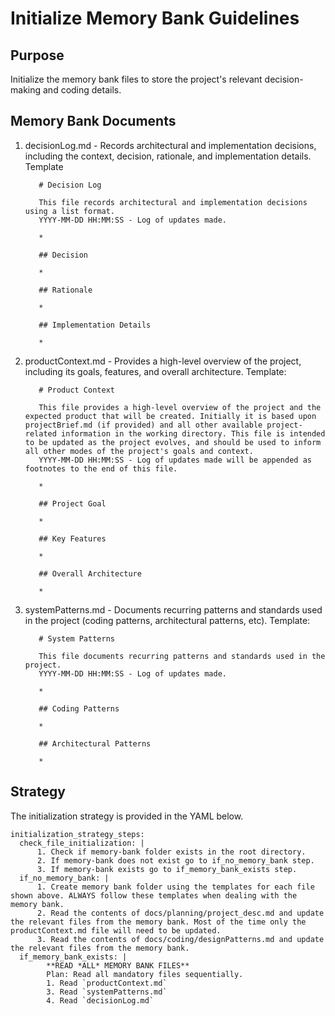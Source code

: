 # Initialize Memory Bank Guidelines

## Purpose

Initialize the memory bank files to store the project's relevant decision-making and coding details.

## Memory Bank Documents

1. decisionLog.md - Records architectural and implementation decisions, including the context, decision, rationale, and implementation details. Template
   ```
      # Decision Log

      This file records architectural and implementation decisions using a list format.
      YYYY-MM-DD HH:MM:SS - Log of updates made.

      *
      
      ## Decision

      *
      
      ## Rationale 

      *

      ## Implementation Details

      *
   ```
2. productContext.md	- Provides a high-level overview of the project, including its goals, features, and overall architecture. Template:
   ```
      # Product Context
      
      This file provides a high-level overview of the project and the expected product that will be created. Initially it is based upon projectBrief.md (if provided) and all other available project-related information in the working directory. This file is intended to be updated as the project evolves, and should be used to inform all other modes of the project's goals and context.
      YYYY-MM-DD HH:MM:SS - Log of updates made will be appended as footnotes to the end of this file.
      
      *

      ## Project Goal

      *   

      ## Key Features

      *   

      ## Overall Architecture

      *   
   ```
3. systemPatterns.md	- Documents recurring patterns and standards used in the project (coding patterns, architectural patterns, etc). Template:
   ```
      # System Patterns 

      This file documents recurring patterns and standards used in the project.
      YYYY-MM-DD HH:MM:SS - Log of updates made.

      *

      ## Coding Patterns

      *   

      ## Architectural Patterns

      *   
   ```

## Strategy

The initialization strategy is provided in the YAML below.
```
initialization_strategy_steps:
  check_file_initialization: |
      1. Check if memory-bank folder exists in the root directory.
      2. If memory-bank does not exist go to if_no_memory_bank step.
      3. If memory-bank exists go to if_memory_bank_exists step.
  if_no_memory_bank: |
      1. Create memory bank folder using the templates for each file shown above. ALWAYS follow these templates when dealing with the memory bank.
      2. Read the contents of docs/planning/project_desc.md and update the relevant files from the memory bank. Most of the time only the productContext.md file will need to be updated.
      3. Read the contents of docs/coding/designPatterns.md and update the relevant files from the memory bank.
  if_memory_bank_exists: |
        **READ *ALL* MEMORY BANK FILES**
        Plan: Read all mandatory files sequentially.
        1. Read `productContext.md`
        3. Read `systemPatterns.md` 
        4. Read `decisionLog.md` 
```

